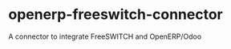 openerp-freeswitch-connector
============================

A connector to integrate FreeSWITCH and OpenERP/Odoo
